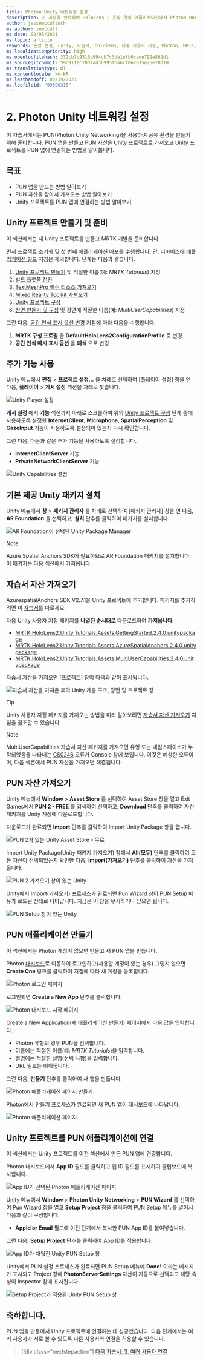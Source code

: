 ```yaml
---
title: Photon Unity 네트워킹 설정
description: 이 과정을 완료하여 HoloLens 2 혼합 현실 애플리케이션에서 Photon Unity Network를 구현하는 방법을 알아봅니다.
author: jessemcculloch
ms.author: jemccull
ms.date: 02/05/2021
ms.topic: article
keywords: 혼합 현실, unity, 자습서, hololens, 다중 사용자 기능, Photon, MRTK, mixed reality toolkit, UWP, Azure spatial anchors, PUN
ms.localizationpriority: high
ms.openlocfilehash: 372cb7c9516a994cb7c3da1efb6cade792e862d1
ms.sourcegitcommit: 59c91f8c70d1ad30995fba6cf862615e25e78d10
ms.translationtype: HT
ms.contentlocale: ko-KR
ms.lasthandoff: 03/19/2021
ms.locfileid: "99590315"
---
```

# <a name="2-setting-up-photon-unity-networking"></a>2. Photon Unity 네트워킹 설정

이 자습서에서는 PUN(Photon Unity Networking)을 사용하여 공유 환경을 만들기 위해 준비합니다. PUN 앱을 만들고 PUN 자산을 Unity 프로젝트로 가져오고 Unity 프로젝트를 PUN 앱에 연결하는 방법을 알아봅니다.

## <a name="objectives"></a>목표

* PUN 앱을 만드는 방법 알아보기
* PUN 자산을 찾아서 가져오는 방법 알아보기
* Unity 프로젝트를 PUN 앱에 연결하는 방법 알아보기

## <a name="creating-and-preparing-the-unity-project"></a>Unity 프로젝트 만들기 및 준비

이 섹션에서는 새 Unity 프로젝트를 만들고 MRTK 개발을 준비합니다.

먼저 [프로젝트 초기화 및 첫 번째 애플리케이션 배포](mr-learning-base-02.md)를 수행합니다. 단, [디바이스에 애플리케이션 빌드](mr-learning-base-02.md#building-your-application-to-your-hololens-2) 지침은 제외합니다. 단계는 다음과 같습니다.

1. [Unity 프로젝트 만들기](mr-learning-base-02.md#creating-the-unity-project) 및 적절한 이름(예: *MRTK Tutorials*) 지정
2. [빌드 플랫폼 전환](mr-learning-base-02.md#switching-the-build-platform)
3. [TextMeshPro 필수 리소스 가져오기](mr-learning-base-02.md#importing-the-textmeshpro-essential-resources)
4. [Mixed Reality Toolkit 가져오기](mr-learning-base-02.md#importing-the-mixed-reality-toolkit)
5. [Unity 프로젝트 구성](mr-learning-base-02.md#configuring-the-unity-project)
6. [장면 만들기 및 구성](mr-learning-base-02.md#creating-and-configuring-the-scene) 및 장면에 적절한 이름(예: *MultiUserCapabilities*) 지정

그런 다음, [공간 인식 표시 옵션 변경](mr-learning-base-03.md#changing-the-spatial-awareness-display-option) 지침에 따라 다음을 수행합니다.

1. **MRTK 구성 프로필** 을 **DefaultHoloLens2ConfigurationProfile** 로 변경
1. **공간 인식 메시 표시 옵션** 을 **폐색** 으로 변경

## <a name="enabling-additional-capabilities"></a>추가 기능 사용

Unity 메뉴에서 **편집** > **프로젝트 설정...** 을 차례로 선택하여 [플레이어 설정] 창을 연 다음, **플레이어** >  **게시 설정** 섹션을 차례로 찾습니다.

![Unity Player 설정](images/mr-learning-sharing/sharing-02-section2-step1-1.png)

**게시 설정** 에서 **기능** 섹션까지 아래로 스크롤하여 위의 [Unity 프로젝트 구성](mr-learning-base-02.md#configuring-the-unity-project) 단계 중에 사용하도록 설정한 **InternetClient**, **Microphone**, **SpatialPerception** 및 **GazeInput** 기능이 사용하도록 설정되어 있는지 다시 확인합니다.

그런 다음, 다음과 같은 추가 기능을 사용하도록 설정합니다.

* **InternetClientServer** 기능
* **PrivateNetworkClientServer** 기능

![Unity Capabilities 설정](images/mr-learning-sharing/sharing-02-section2-step1-2.png)

## <a name="installing-inbuilt-unity-packages"></a>기본 제공 Unity 패키지 설치

Unity 메뉴에서 **창** > **패키지 관리자** 를 차례로 선택하여 [패키지 관리자] 창을 연 다음, **AR Foundation** 을 선택하고, **설치** 단추를 클릭하여 패키지를 설치합니다.

![AR Foundation이 선택된 Unity Package Manager](images/mr-learning-sharing/sharing-02-section3-step1-1.png)

> [!NOTE]
> Azure Spatial Anchors SDK에 필요하므로 AR Foundation 패키지를 설치합니다. 이 패키지는 다음 섹션에서 가져옵니다.

## <a name="importing-the-tutorial-assets"></a>자습서 자산 가져오기

AzurespatialAnchors SDK V2.7.1을 Unity 프로젝트에 추가합니다. 패키지를 추가하려면 이 [자습서](https://docs.microsoft.com/en-us/azure/spatial-anchors/how-tos/setup-unity-project?tabs=UPMPackage)를 따르세요.


다음 Unity 사용자 지정 패키지를 **나열된 순서대로** 다운로드하여 **가져옵니다**.
 
* [MRTK.HoloLens2.Unity.Tutorials.Assets.GettingStarted.2.4.0.unitypackage](https://github.com/microsoft/MixedRealityLearning/releases/download/getting-started-v2.4.0/MRTK.HoloLens2.Unity.Tutorials.Assets.GettingStarted.2.4.0.unitypackage)
* [MRTK.HoloLens2.Unity.Tutorials.Assets.AzureSpatialAnchors.2.4.0.unitypackage](https://github.com/microsoft/MixedRealityLearning/releases/download/azure-spatial-anchors-v2.4.0/MRTK.HoloLens2.Unity.Tutorials.Assets.AzureSpatialAnchors.2.4.0.unitypackage)
* [MRTK.HoloLens2.Unity.Tutorials.Assets.MultiUserCapabilities.2.4.0.unitypackage](https://github.com/microsoft/MixedRealityLearning/releases/download/multi-user-capabilities-v2.4.0/MRTK.HoloLens2.Unity.Tutorials.Assets.MultiUserCapabilities.2.4.0.unitypackage)

자습서 자산을 가져오면 [프로젝트] 창이 다음과 같이 표시됩니다.

![자습서 자산을 가져온 후의 Unity 계층 구조, 장면 및 프로젝트 창](images/mr-learning-sharing/sharing-02-section4-step1-1.png)

> [!TIP]
> Unity 사용자 지정 패키지를 가져오는 방법을 미리 알아보려면 [자습서 자산 가져오기](mr-learning-base-04.md#importing-the-tutorial-assets) 지침을 참조할 수 있습니다.

> [!NOTE]
> MultiUserCapabilities 자습서 자산 패키지를 가져오면 유형 또는 네임스페이스가 누락되었음을 나타내는 [CS0246](/dotnet/csharp/language-reference/compiler-messages/cs0246) 오류가 Console 창에 보입니다. 이것은 예상한 오류이며, 다음 섹션에서 PUN 자산을 가져오면 해결됩니다.

## <a name="importing-the-pun-assets"></a>PUN 자산 가져오기

Unity 메뉴에서 **Window** > **Asset Store** 를 선택하여 Asset Store 창을 열고 Exit Games에서 **PUN 2 - FREE** 를 검색하여 선택하고, **Download** 단추를 클릭하여 자산 패키지를 Unity 계정에 다운로드합니다.

다운로드가 완료되면 **Import** 단추를 클릭하여 Import Unity Package 창을 엽니다.

![PUN 2가 있는 Unity Asset Store - 무료](images/mr-learning-sharing/sharing-02-section5-step1-1.png)

Import Unity Package(Unity 패키지 가져오기) 창에서 **All(모두)** 단추를 클릭하여 모든 자산이 선택되었는지 확인한 다음, **Import(가져오기)** 단추를 클릭하여 자산을 가져옵니다.

![PUN 2 가져오기 창이 있는 Unity](images/mr-learning-sharing/sharing-02-section5-step1-2.png)

Unity에서 Import(가져오기) 프로세스가 완료되면 Pun Wizard 창이 PUN Setup 메뉴가 로드된 상태로 나타납니다. 지금은 이 창을 무시하거나 닫으면 됩니다.

![PUN Setup 창이 있는 Unity](images/mr-learning-sharing/sharing-02-section5-step1-3.png)

## <a name="creating-the-pun-application"></a>PUN 애플리케이션 만들기

이 섹션에서는 Photon 계정이 없으면 만들고 새 PUN 앱을 만듭니다.

Photon <a href="https://dashboard.photonengine.com/account/signin" target="_blank">대시보드</a>로 이동하여 로그인하고(사용할 계정이 있는 경우) 그렇지 않으면 **Create One** 링크를 클릭하여 지침에 따라 새 계정을 등록합니다.

![Photon 로그인 페이지](images/mr-learning-sharing/sharing-02-section6-step1-1.png)

로그인되면 **Create a New App** 단추를 클릭합니다.

![Photon 대시보드 시작 페이지](images/mr-learning-sharing/sharing-02-section6-step1-2.png)

Create a New Application(새 애플리케이션 만들기) 페이지에서 다음 값을 입력합니다.

* Photon 유형의 경우 PUN을 선택합니다.
* 이름에는 적절한 이름(예: _MRTK Tutorials_)을 입력합니다.
* 설명에는 적절한 설명(선택 사항)을 입력합니다.
* URL 필드는 비워둡니다.

그런 다음, **만들기** 단추를 클릭하여 새 앱을 만듭니다.

![Photon 애플리케이션 페이지 만들기](images/mr-learning-sharing/sharing-02-section6-step1-3.png)

Photon에서 만들기 프로세스가 완료되면 새 PUN 앱이 대시보드에 나타납니다.

![Photon 애플리케이션 페이지](images/mr-learning-sharing/sharing-02-section6-step1-4.png)

## <a name="connecting-the-unity-project-to-the-pun-application"></a>Unity 프로젝트를 PUN 애플리케이션에 연결

이 섹션에서는 Unity 프로젝트를 이전 섹션에서 만든 PUN 앱에 연결합니다.

Photon 대시보드에서 **App ID** 필드를 클릭하고 앱 ID 필드를 표시하여 클립보드에 복사합니다.

![App ID가 선택된 Photon 애플리케이션 페이지](images/mr-learning-sharing/sharing-02-section7-step1-1.png)

Unity 메뉴에서 **Window** > **Photon Unity Networking** > **PUN Wizard** 를 선택하여 Pun Wizard 창을 열고 **Setup Project** 창을 클릭하여 PUN Setup 메뉴를 열어서 다음과 같이 구성합니다.

* **AppId or Email** 필드에 이전 단계에서 복사한 PUN App ID를 붙여넣습니다.

그런 다음, **Setup Project** 단추를 클릭하여 App ID를 적용합니다.

![App ID가 채워진 Unity PUN Setup 창](images/mr-learning-sharing/sharing-02-section7-step1-2.png)

Unity에서 PUN 설정 프로세스가 완료되면 PUN Setup 메뉴에 **Done!** 이라는 메시지가 표시되고 Project 창에 **PhotonServerSettings** 자산이 자동으로 선택되고 해당 속성이 Inspector 창에 표시됩니다.

![Setup Project가 적용된 Unity PUN Setup 창](images/mr-learning-sharing/sharing-02-section7-step1-3.png)

## <a name="congratulations"></a>축하합니다.

PUN 앱을 만들어서 Unity 프로젝트에 연결하는 데 성공했습니다. 다음 단계에서는 여러 사용자가 서로 볼 수 있도록 다른 사용자와 연결을 허용할 수 있습니다.

> [!div class="nextstepaction"]
> [다음 자습서: 3. 여러 사용자 연결](mr-learning-sharing-03.md)